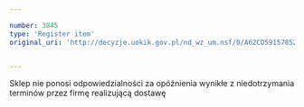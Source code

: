 ```yaml
---

number: 3845
type: 'Register item'
original_uri: 'http://decyzje.uokik.gov.pl/nd_wz_um.nsf/0/A62CD59157852F05C1257A9A002DDF7C?OpenDocument'


---
```


Sklep nie ponosi odpowiedzialności za opóźnienia wynikłe z niedotrzymania terminów przez firmę realizującą dostawę
